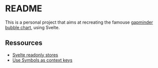 # README

This is a personal project that aims at recreating the famouse [gapminder bubble chart](https://www.gapminder.org/tools/#$chart-type=bubbles&url=v1), using Svelte.

## Ressources
- [Svelte readonly stores](https://svelte.dev/docs#run-time-svelte-store-readonly)
- [Use Symbols as context keys](https://svelte.dev/tutorial/context-api)
